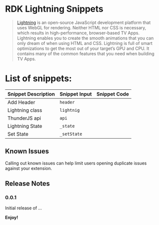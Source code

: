 # RDK Lightning Snippets

> [Lightning](https://lightningjs.io/) is an open-source JavaScript development platform that uses WebGL for rendering. Neither HTML nor CSS is necessary, which results in high-performance, browser-based TV Apps.
Lightning enables you to create the smooth animations that you can only dream of when using HTML and CSS.
Lightning is full of smart optimizations to get the most out of your target’s GPU and CPU. It contains many of the common features that you need when building TV Apps.

# List of snippets:
| Snippet Description | Snippet Input | Snippet Code |
| ------------------- | ------------- | ------------ |
| Add Header          | `header`      |              |
| Lightning  class    | `lightnig`    |              |
| ThunderJS api       | `api`         |              |
| Lightning State     | `_state`      |              |
| Set State           | `_setState`   |              |

## Known Issues

Calling out known issues can help limit users opening duplicate issues against your extension.

## Release Notes


### 0.0.1

Initial release of ...


**Enjoy!**

